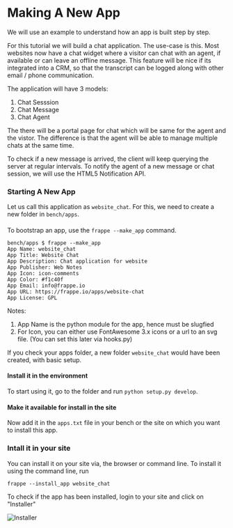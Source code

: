 # Making A New App

We will use an example to understand how an app is built step by step.

For this tutorial we will build a chat application. The use-case is this. Most websites now have a chat widget where a visitor can chat with an agent, if available or can leave an offline message. This feature will be nice if its integrated into a CRM, so that the transcript can be logged along with other email / phone communication.

The application will have 3 models:

1. Chat Sesssion
1. Chat Message
1. Chat Agent

The there will be a portal page for chat which will be same for the agent and the vistor. The difference is that the agent will be able to manage multiple chats at the same time.

To check if a new message is arrived, the client will keep querying the server at regular intervals. To notify the agent of a new message or chat session, we will use the HTML5 Notification API.

### Starting A New App

Let us call this application as `website_chat`. For this, we need to create a new folder in `bench/apps`.

#### 

To bootstrap an app, use the `frappe --make_app` command.

	bench/apps $ frappe --make_app
	App Name: website_chat
	App Title: Website Chat
	App Description: Chat application for website
	App Publisher: Web Notes
	App Icon: icon-comments
	App Color: #f1c40f
	App Email: info@frappe.io
	App URL: https://frappe.io/apps/website-chat        
	App License: GPL

Notes:

1. App Name is the python module for the app, hence must be slugfied
2. For Icon, you can either use FontAwesome 3.x icons or a url to an svg file. (You can set this later via hooks.py)

If you check your apps folder, a new folder `website_chat` would have been created, with basic setup.

#### Install it in the environment

To start using it, go to the folder and run `python setup.py develop`.

#### Make it available for install in the site

Now add it in the `apps.txt` file in your bench or the site on which you want to install this app.

### Intall it in your site

You can install it on your site via, the browser or command line. To install it using the command line, run

	frappe --install_app website_chat

To check if the app has been installed, login to your site and click on "Installer"

![Installer](/assets/frappe_io/images/app-development/installer.png)
